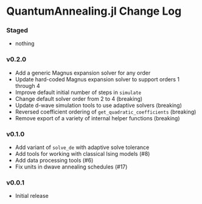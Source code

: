 QuantumAnnealing.jl Change Log
==============================

### Staged
- nothing

### v0.2.0
- Add a generic Magnus expansion solver for any order
- Update hard-coded Magnus expansion solver to support orders 1 through 4
- Improve default initial number of steps in `simulate`
- Change default solver order from 2 to 4 (breaking)
- Update d-wave simulation tools to use adaptive solvers (breaking)
- Reversed coefficient ordering of `get_quadratic_coefficients` (breaking)
- Remove export of a variety of internal helper functions (breaking)

### v0.1.0
- Add variant of `solve_de` with adaptive solve tolerance
- Add tools for working with classical Ising models (#8)
- Add data processing tools (#6)
- Fix units in dwave annealing schedules (#17)

### v0.0.1
- Initial release
